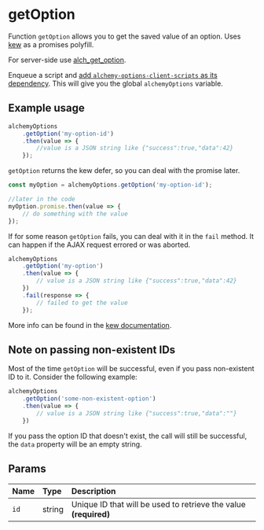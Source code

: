# getOption

Function `getOption` allows you to get the saved value of an option. Uses [kew](https://github.com/Medium/kew) as a promises polyfill.

For server-side use [alch\_get\_option](../functions/alch_get_option.md).

Enqueue a script and [add `alchemy-options-client-scripts` as its dependency](./). This will give you the global `alchemyOptions` variable.

## Example usage

```javascript
alchemyOptions
    .getOption('my-option-id')
    .then(value => {
        //value is a JSON string like {"success":true,"data":42}
    });
```

`getOption` returns the kew defer, so you can deal with the promise later.

```javascript
const myOption = alchemyOptions.getOption('my-option-id');

//later in the code
myOption.promise.then(value => {
    // do something with the value
});
```

If for some reason `getOption` fails, you can deal with it in the `fail` method. It can happen if the AJAX request errored or was aborted.

```javascript
alchemyOptions
    .getOption('my-option')
    .then(value => {
        // value is a JSON string like {"success":true,"data":42}
    })
    .fail(response => {
        // failed to get the value
    });
```

More info can be found in the [kew documentation](https://github.com/Medium/kew#how-do-i-use-kew).

## Note on passing non-existent IDs

Most of the time `getOption` will be successful, even if you pass non-existent ID to it. Consider the following example:

```javascript
alchemyOptions
    .getOption('some-non-existent-option')
    .then(value => {
        // value is a JSON string like {"success":true,"data":""}
    })
```

If you pass the option ID that doesn't exist, the call will still be successful, the `data` property will be an empty string.

## Params

| Name | Type | Description |
| :--- | :--- | :--- |
| `id` | string | Unique ID that will be used to retrieve the value **\(required\)** |

